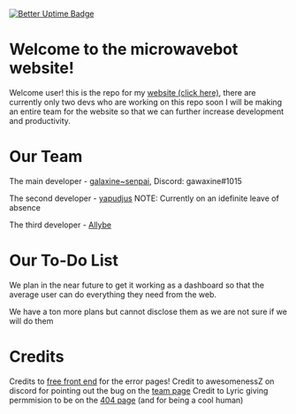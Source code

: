 [![Better Uptime Badge](https://betteruptime.com/status-badges/v1/monitor/c0q7.svg)](https://status.microwavebot.tech)
# Welcome to the microwavebot website!
Welcome user! this is the repo for my [website (click here)](https://microwavebot.tech), there are currently only two devs who are working on this repo soon I will be making an entire team for the website so that we can further increase development and productivity.

# Our Team
The main developer - [galaxine~senpai](https://github.com/galaxine-senpai), Discord: gawaxine#1015

The second developer - [yapudjus](https://github.com/yapudjus) NOTE: Currently on an idefinite leave of absence

The third developer - [Allybe](https://github.com/Allybe)

# Our To-Do List
We plan in the near future to get it working as a dashboard so that the average user can do everything they need from the web.

We have a ton more plans but cannot disclose them as we are not sure if we will do them

# Credits
Credits to [free front end](https://freefrontend.com) for the error pages!
Credit to awesomenessZ on discord for pointing out the bug on the [team page](https://microwavebot.tech/team)
Credit to Lyric giving permmision to be on the [404 page](https://microwavebot.tech/lyric) (and for being a cool human)
